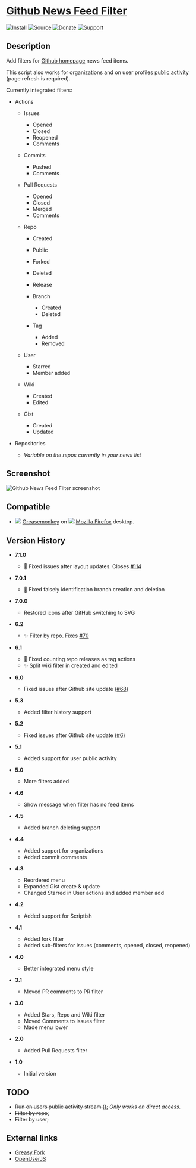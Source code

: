 # [Github News Feed Filter](https://github.com/jerone/UserScripts/tree/master/Github_News_Feed_Filter)

[![Install](https://raw.github.com/jerone/UserScripts/master/_resources/Install-button.png)](https://github.com/jerone/UserScripts/raw/master/Github_News_Feed_Filter/Github_News_Feed_Filter.user.js)
[![Source](https://raw.github.com/jerone/UserScripts/master/_resources/Source-button.png)](https://github.com/jerone/UserScripts/blob/master/Github_News_Feed_Filter/Github_News_Feed_Filter.user.js)
[![Donate](https://raw.github.com/jerone/UserScripts/master/_resources/Donate-button.png)](https://www.paypal.com/cgi-bin/webscr?cmd=_s-xclick&hosted_button_id=VCYMHWQ7ZMBKW)
[![Support](https://raw.github.com/jerone/UserScripts/master/_resources/Support-button.png)](https://github.com/jerone/UserScripts/issues)

## Description

Add filters for [Github homepage](https://github.com) news feed items.

This script also works for organizations and on user profiles [public activity](https://github.com/jerone?tab=activity)
(page refresh is required).

Currently integrated filters:

*   Actions

    *   Issues

        *   Opened
        *   Closed
        *   Reopened
        *   Comments

    *   Commits

        *   Pushed
        *   Comments

    *   Pull Requests

        *   Opened
        *   Closed
        *   Merged
        *   Comments

    *   Repo

        *   Created

        *   Public

        *   Forked

        *   Deleted

        *   Release

        *   Branch

            *   Created
            *   Deleted

        *   Tag

            *   Added
            *   Removed

    *   User

        *   Starred
        *   Member added

    *   Wiki

        *   Created
        *   Edited

    *   Gist

        *   Created
        *   Updated

*   Repositories

    *   _Variable on the repos currently in your news list_

## Screenshot

![Github News Feed Filter screenshot](https://github.com/jerone/UserScripts/raw/master/Github_News_Feed_Filter/screenshot.png)

## Compatible

*   ![](https://raw.github.com/jerone/UserScripts/master/_resources/Greasemonkey.png) [Greasemonkey](https://addons.mozilla.org/firefox/addon/greasemonkey/) on ![](https://raw.github.com/jerone/UserScripts/master/_resources/Firefox.png) [Mozilla Firefox](http://www.mozilla.org/en-US/firefox/fx/#desktop) desktop.

## Version History

*   **7.1.0**

    *   :bug: Fixed issues after layout updates. Closes [#114](https://github.com/jerone/UserScripts/pull/114)

*   **7.0.1**

    *   :bug: Fixed falsely identification branch creation and deletion

*   **7.0.0**

    *   Restored icons after GitHub switching to SVG

*   **6.2**

    *   :sparkles: Filter by repo. Fixes [#70](https://github.com/jerone/UserScripts/issues/70)

*   **6.1**

    *   :bug: Fixed counting repo releases as tag actions
    *   :sparkles: Split wiki filter in created and edited

*   **6.0**

    *   Fixed issues after Github site update ([#68](https://github.com/jerone/UserScripts/issues/68))

*   **5.3**

    *   Added filter history support

*   **5.2**

    *   Fixed issues after Github site update ([#6](https://github.com/jerone/UserScripts/issues/6))

*   **5.1**

    *   Added support for user public activity

*   **5.0**

    *   More filters added

*   **4.6**

    *   Show message when filter has no feed items

*   **4.5**

    *   Added branch deleting support

*   **4.4**

    *   Added support for organizations
    *   Added commit comments

*   **4.3**

    *   Reordered menu
    *   Expanded Gist create & update
    *   Changed Starred in User actions and added member add

*   **4.2**

    *   Added support for Scriptish

*   **4.1**

    *   Added fork filter
    *   Added sub-filters for issues (comments, opened, closed, reopened)

*   **4.0**

    *   Better integrated menu style

*   **3.1**

    *   Moved PR comments to PR filter

*   **3.0**

    *   Added Stars, Repo and Wiki filter
    *   Moved Comments to Issues filter
    *   Made menu lower

*   **2.0**

    *   Added Pull Requests filter

*   **1.0**

    *   Initial version

## TODO

*   ~~Run on users public activity stream ([](https://github.com/jerone?tab=activity));~~ _Only works on direct access._
*   ~~Filter by repo~~;
*   Filter by user;

## External links

*   [Greasy Fork](https://greasyfork.org/scripts/171-github-news-feed-filter)
*   [OpenUserJS](https://openuserjs.org/scripts/jerone/Github_News_Feed_Filter)
